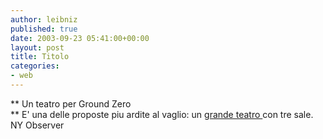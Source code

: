 ```yaml
---
author: leibniz
published: true
date: 2003-09-23 05:41:00+00:00
layout: post
title: Titolo
categories:
- web
---
```


   ** Un teatro per Ground Zero   
**   E' una delle proposte piu ardite al vaglio: un  [ grande teatro ](http://www.observer.com/pages/editorials.asp)con tre sale.
NY Observer

